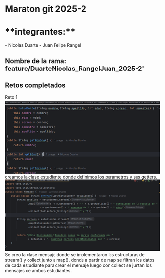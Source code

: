 # Maraton git 2025-2



 <h1> **integrantes:**
 </h1> 
 - Nicolas Duarte
- Juan Felipe Rangel

**Nombre de la rama:** feature/DuarteNicolas_RangelJuan_2025-2'
---

## Retos completados
Reto 1
![img.png](img.png)
![img_1.png](img_1.png)
creamos la clase estudiante donde definimos los parametros y sus getters.
![img_2.png](img_2.png)
Se creo la clase mensaje donde se implementaron las estructuras de stream() y collect junto a map(). donde
a partir de map se filtran los datos de cada estudiante para crear el mensaje luego con collect se juntan los
mensajes de ambos estudiantes.
